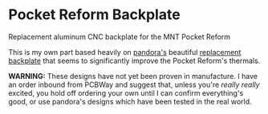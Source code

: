 # Pocket Reform Backplate

Replacement aluminum CNC backplate for the MNT Pocket Reform

This is my own part based heavily on [pandora's](https://community.mnt.re/t/solving-heat-related-issues-with-custom-lid/2809/8) beautiful [replacement backplate](https://github.com/FesixGermany/mnt_pocket_reform_backplate) that seems to significantly improve the Pocket Reform's thermals.

**WARNING:** These designs have not yet been proven in manufacture. I have an order inbound from PCBWay and suggest that, unless you're _really really_ excited, you hold off ordering your own until I can confirm everything's good, or use pandora's designs which have been tested in the real world.
